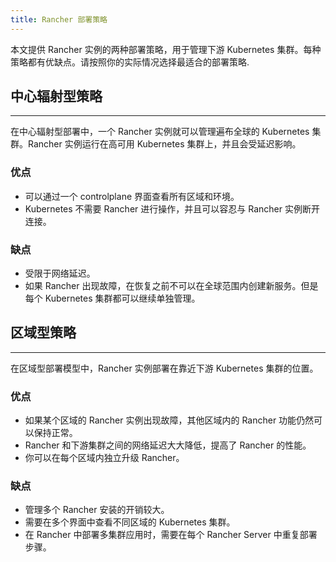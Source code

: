 ```yaml
---
title: Rancher 部署策略
---
```


本文提供 Rancher 实例的两种部署策略，用于管理下游 Kubernetes 集群。每种策略都有优缺点。请按照你的实际情况选择最适合的部署策略.

## 中心辐射型策略
---

在中心辐射型部署中，一个 Rancher 实例就可以管理遍布全球的 Kubernetes 集群。Rancher 实例运行在高可用 Kubernetes 集群上，并且会受延迟影响。

### 优点

* 可以通过一个 controlplane 界面查看所有区域和环境。
* Kubernetes 不需要 Rancher 进行操作，并且可以容忍与 Rancher 实例断开连接。

### 缺点

* 受限于网络延迟。
* 如果 Rancher 出现故障，在恢复之前不可以在全球范围内创建新服务。但是每个 Kubernetes 集群都可以继续单独管理。

## 区域型策略
---
在区域型部署模型中，Rancher 实例部署在靠近下游 Kubernetes 集群的位置。

### 优点

* 如果某个区域的 Rancher 实例出现故障，其他区域内的 Rancher 功能仍然可以保持正常。
* Rancher 和下游集群之间的网络延迟大大降低，提高了 Rancher 的性能。
* 你可以在每个区域内独立升级 Rancher。

### 缺点

* 管理多个 Rancher 安装的开销较大。
* 需要在多个界面中查看不同区域的 Kubernetes 集群。
* 在 Rancher 中部署多集群应用时，需要在每个 Rancher Server 中重复部署步骤。
